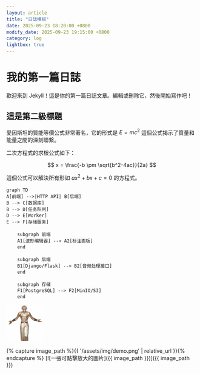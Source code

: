 ```yaml
---
layout: article
title: "日誌模板"
date: 2025-09-23 18:20:00 +0800
modify_date: 2025-09-23 19:15:00 +0800
category: log
lightbox: true
---
```


# 我的第一篇日誌
歡迎來到 Jekyll！這是你的第一篇日誌文章。編輯或刪除它，然後開始寫作吧！

## 這是第二級標題

愛因斯坦的質能等價公式非常著名，它的形式是 
    $E=mc^2$
這個公式揭示了質量和能量之間的深刻聯繫。

二次方程式的求根公式如下：

$$
x = \frac{-b \pm \sqrt{b^2-4ac}}{2a}
$$

這個公式可以解決所有形如 $ax^2 + bx + c = 0$ 的方程式。

```mermaid
graph TD
A[前端] -->|HTTP API| B[后端]
B --> C[数据库]
B --> D[任务队列]
D --> E[Worker]
E --> F[存储服务]

    subgraph 前端
    A1[波形编辑器] --> A2[标注面板]
    end
    
    subgraph 后端
    B1[Django/Flask] --> B2[音频处理接口]
    end
    
    subgraph 存储
    F1[PostgreSQL] --> F2[MinIO/S3]
    end
```

[//]: # (本地查看)
[![一張可點擊放大的圖片](/assets/img/demo.png)](/assets/img/demo.png)

[//]: # (公網查看)
{% capture image_path %}{{ '/assets/img/demo.png' | relative_url }}{% endcapture %}
[![一張可點擊放大的圖片]({{ image_path }})]({{ image_path }})
